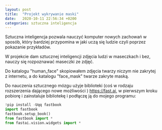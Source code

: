 ```yaml
---
layout: post
title:  "Projekt wykrywanie maski"
date:   2020-10-11 22:56:34 +0200
categories: sztuczna inteligencja
---
```

Sztuczna inteligencja pozwala nauczyć komputer nowych zachowań w sposób, 
który bardziej przypomina w jaki uczą się ludzie czyli poprzez pokazanie przykładów.

W projekcie dam sztucznej inteligencji zdjęcia ludzi w maseczkach i bez, nauczy się rozpoznawać maseczki ze zdjęć.

Do katalogu "human_face" skopiowałem zdjęcia twarzy niczym nie zakrytej z internetu, a do katalogu "face_mask" twarze zakryte maską.

Do nauczenia sztucznego mózgu użyje biblioteki (coś w rodzaju rozszerzenia dającego nowe możliwości ) <https://fast.ai>, w pierwszym kroku pobiorę i zainstaluje bibliotekę i podłączę ją do mojego programu:
~~~ python
!pip install -Uqq fastbook
import fastbook
fastbook.setup_book()
from fastbook import *
from fastai.vision.widgets import *
~~~


